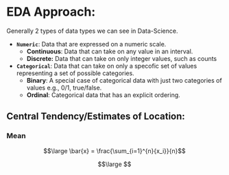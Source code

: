 # EDA Approach:

Generally 2 types of data types we can see in Data-Science.
- **`Numeric`**: Data that are expressed on a numeric scale.
    - **Continuous**: Data that can take on any value in an interval.
    - **Discrete:** Data that can take on only integer values, such as counts
- **`Categorical`**: Data that can take on only a specofic set of values representing a set of possible categories.
    - **Binary**: A special case of categorical data with just two categories of values e.g., 0/1, true/false.
    - **Ordinal**: Categorical data that has an explicit ordering.
    
## Central Tendency/Estimates of Location:

### Mean

$$\large \bar{x} = \frac{\sum_{i=1}^{n}{x_i}}{n}$$

$$\large $$
